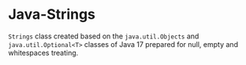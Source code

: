 # Java-Strings
`Strings` class created based on the `java.util.Objects` and `java.util.Optional<T>` classes of Java 17 prepared for null, empty and whitespaces treating.
